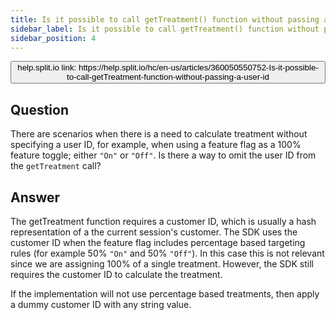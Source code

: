 ```yaml
---
title: Is it possible to call getTreatment() function without passing a user ID?
sidebar_label: Is it possible to call getTreatment() function without passing a user ID?
sidebar_position: 4
---
```


<p>
  <button style={{borderRadius:'8px', border:'1px', fontFamily:'Courier New', fontWeight:'800', textAlign:'left'}}> help.split.io link: https://help.split.io/hc/en-us/articles/360050550752-Is-it-possible-to-call-getTreatment-function-without-passing-a-user-id </button>
</p>

## Question

There are scenarios when there is a need to calculate treatment without specifying a user ID, for example, when using a feature flag as a 100% feature toggle; either `"On"` or `"Off"`. Is there a way to omit the user ID from the `getTreatment` call?

## Answer

The getTreatment function requires a customer ID, which is usually a hash representation of a the current session's customer. The SDK uses the customer ID when the feature flag includes percentage based targeting rules (for example 50% `"On"` and 50% `"Off"`).
In this case this is not relevant since we are assigning 100% of a single treatment. However, the SDK still requires the customer ID to calculate the treatment.

If the implementation will not use percentage based treatments, then apply a dummy customer ID with any string value.